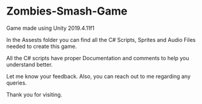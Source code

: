 # Zombies-Smash-Game



Game made using Unity 2019.4.11f1

In the Assests folder you can find all the C# Scripts, Sprites and Audio Files needed to create this game.

All the C# scripts have proper Documentation and comments to help you understand better.

Let me know your feedback. Also, you can reach out to me regarding any queries.

Thank you for visiting.
